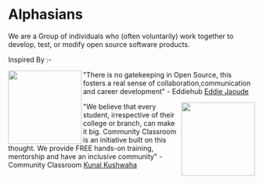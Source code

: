 # Alphasians

We are a Group of individuals who (often voluntarily) work together to develop, test, or modify open source software products.

Inspired By :-
<p>
<img src="https://avatars.githubusercontent.com/u/624760?v=4" width="150" align="left"></img>

"There is no gatekeeping in Open Source, this fosters a real sense of collaboration,communication and career development" - Eddiehub [Eddie Jaoude](https://github.com/eddiejaoude)
</p>

<p>
<img src="https://avatars.githubusercontent.com/u/624760?v=4" width="150" align="right"></img>

"We believe that every student, irrespective of their college or branch, can make it big. Community Classroom is an initiative built on this thought. We provide FREE hands-on training, mentorship and have an inclusive community" - Community Classroom [Kunal Kushwaha](https://github.com/kunal-kushwaha)
</p>